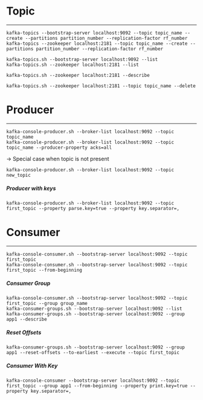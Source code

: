 # Topic
------
```
kafka-topics --bootstrap-server localhost:9092 --topic topic_name --create --partitions partition_number --replication-factor rf_number
kafka-topics --zookeeper localhost:2181 --topic topic_name --create --partitions partition_number --replication-factor rf_number 
```
```
kafka-topics.sh --bootstrap-server localhost:9092 --list
kafka-topics.sh --zookeeper localhost:2181 --list
```
```
kafka-topics.sh --zookeeper localhost:2181 --describe
```
```
kafka-topics.sh --zookeeper localhost:2181 --topic topic_name --delete
```

# Producer
---------
```
kafka-console-producer.sh --broker-list localhost:9092 --topic topic_name
kafka-console-producer.sh --broker-list localhost:9092 --topic topic_name --producer-property acks=all
```


-> Special case when topic is not present
```
kafka-console-producer.sh --broker-list localhost:9092 --topic new_topic
```

##### Producer with keys
```
kafka-console-producer.sh --broker-list localhost:9092 --topic first_topic --property parse.key=true --property key.separator=,
```

# Consumer
---------
```
kafka-console-consumer.sh --bootstrap-server localhost:9092 --topic first_topic
kafka-console-consumer.sh --bootstrap-server localhost:9092 --topic first_topic --from-beginning
```

##### Consumer Group
```
kafka-console-consumer.sh --bootstrap-server localhost:9092 --topic first_topic --group group_name
kafka-consumer-groups.sh --bootstrap-server localhost:9092 --list
kafka-consumer-groups.sh --bootstrap-server localhost:9092 --group app1 --describe
```

##### Reset Offsets
```
kafka-consumer-groups.sh --bootstrap-server localhost:9092 --group app1 --reset-offsets --to-earliest --execute --topic first_topic
```

##### Consumer With Key
```
kafka-console-consumer --bootstrap-server localhost:9092 --topic first_topic --group app1 --from-beginning --property print.key=true --property key.separator=,
``` 